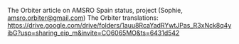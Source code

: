 

The Orbiter article on AMSRO Spain status, project (Sophie, amsro.orbiter@gmail.com)
The Orbiter translations: https://drive.google.com/drive/folders/1auu8RcaYadRYwtJPas_R3xNck8q4yibG?usp=sharing_eip_m&invite=CO6065MO&ts=6431d542




